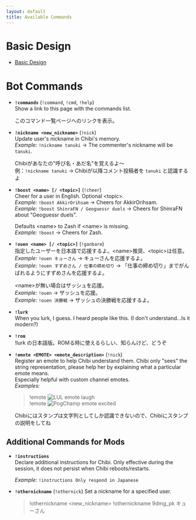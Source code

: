 ```yaml
---
layout: default
title: Available Commands
---
```


# Basic Design

- [Basic Design](https://docs.google.com/document/d/e/2PACX-1vQRy2vSl1tzd4_FMRCcILB4qb8lcTMvoB7w8hNFotlLjBSn8Nz7eZfa6bZMWTRFwaMiod_KpwH6Pxyb/pub)

# Bot Commands

- **`!commands`** (`!command`, `!cmd`, `!help`)  
  Show a link to this page with the commands list.  
    
  このコマンド一覧ページへのリンクを表示。  

- **`!nickname <new_nickname>`** (`!nick`)  
  Update user's nickname in Chibi's memory.  
  *Example:* `!nickname tanuki` → The commenter's nickname will be `tanuki`.  
    
  Chibiがあなたの"呼び名・あだ名"を覚えるよ～  
  例：`!nickname tanuki` → Chibiが以降コメント投稿者を `tanuki` と認識するよ  

- **`!boost <name> [/ <topic>]`** (`!cheer`)  
  Cheer for a user in English. Optional \<topic\>.  
  *Example:* `!boost AkkirOrihsam` → Cheers for AkkirOrihsam.  
  *Example:* `!boost ShinraFN / Geoguessr duels` → Cheers for ShinraFN about "Geoguessr duels".  

  Defaults \<name\> to Zash if \<name\> is missing.  
  *Example:* `!boost` → Cheers for Zash.  

- **`!ouen <name> [/ <topic>]`** (`!ganbare`)  
  指定したユーザーを日本語で応援するよ。\<name\>推奨、\<topic\>は任意。  
  *Example:* `!ouen キューさん` → キューさんを応援するよ。  
  *Example:* `!ouen すずめさん / 仕事の締め切り` → 「仕事の締め切り」までがんばれるようにすずめさんを応援するよ。  

  \<name\>が無い場合はザッシュを応援。  
  *Example:* `!ouen` → ザッシュを応援。  
  *Example:* `!ouen 決勝戦` → ザッシュの決勝戦を応援するよ。  

- **`!lurk`**  
  When you lurk, I guess. I heard people like this. (I don't understand...Is it modern?)  

- **`!rom`**  
  !lurk の日本語版。ROMる時に使えるらしい、知らんけど、どうぞ

- **`!emote <EMOTE> <emote_description>`** (`!nick`)  
  Register an emote to help Chibi understand them. Chibi only "sees" the string representation, please help her by explaining what a particular emote means.  
  Especially helpful with custom channel emotes.  
  *Examples:*  
  > !emote ![LUL emote](https://static-cdn.jtvnw.net/emoticons/v2/425618/static/light/1.0) laugh  
  > !emote ![PogChamp emote](https://static-cdn.jtvnw.net/emoticons/v2/305954156/default/dark/1.0) excited  
    
  Chibiにはスタンプは文字列としてしか認識できないので、Chibiにスタンプの説明をしてね  

## Additional Commands for Mods

- **`!instructions`**  
  Declare additional instructions for Chibi. Only effective during the session, it does not persist when Chibi reboots/restarts.  

  *Example:* `!instructions Only respond in Japanese`

- **`!othernickname`** (`!othernick`)
  Set a nickname for a specified user.

  > !othernickname <username> <new_nickname>
  > !othernickname 9dmg_pk キューさん